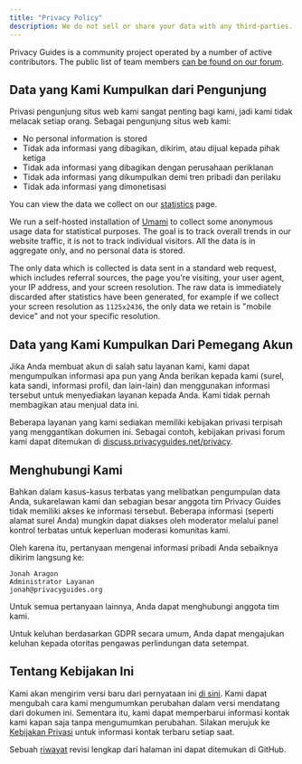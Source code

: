 ```yaml
---
title: "Privacy Policy"
description: We do not sell or share your data with any third-parties.
---
```


Privacy Guides is a community project operated by a number of active contributors. The public list of team members [can be found on our forum](https://discuss.privacyguides.net/u?group=team&order=solutions&period=all).

## Data yang Kami Kumpulkan dari Pengunjung

Privasi pengunjung situs web kami sangat penting bagi kami, jadi kami tidak melacak setiap orang. Sebagai pengunjung situs web kami:

- No personal information is stored
- Tidak ada informasi yang dibagikan, dikirim, atau dijual kepada pihak ketiga
- Tidak ada informasi yang dibagikan dengan perusahaan periklanan
- Tidak ada informasi yang dikumpulkan demi tren pribadi dan perilaku
- Tidak ada informasi yang dimonetisasi

You can view the data we collect on our [statistics](statistics.md) page.

We run a self-hosted installation of [Umami](https://umami.is) to collect some anonymous usage data for statistical purposes. The goal is to track overall trends in our website traffic, it is not to track individual visitors. All the data is in aggregate only, and no personal data is stored.

The only data which is collected is data sent in a standard web request, which includes referral sources, the page you're visiting, your user agent, your IP address, and your screen resolution. The raw data is immediately discarded after statistics have been generated, for example if we collect your screen resolution as `1125x2436`, the only data we retain is "mobile device" and not your specific resolution.

## Data yang Kami Kumpulkan Dari Pemegang Akun

Jika Anda membuat akun di salah satu layanan kami, kami dapat mengumpulkan informasi apa pun yang Anda berikan kepada kami (surel, kata sandi, informasi profil, dan lain-lain) dan menggunakan informasi tersebut untuk menyediakan layanan kepada Anda. Kami tidak pernah membagikan atau menjual data ini.

Beberapa layanan yang kami sediakan memiliki kebijakan privasi terpisah yang menggantikan dokumen ini. Sebagai contoh, kebijakan privasi forum kami dapat ditemukan di [discuss.privacyguides.net/privacy](https://discuss.privacyguides.net/privacy).

## Menghubungi Kami

Bahkan dalam kasus-kasus terbatas yang melibatkan pengumpulan data Anda, sukarelawan kami dan sebagian besar anggota tim Privacy Guides tidak memiliki akses ke informasi tersebut. Beberapa informasi (seperti alamat surel Anda) mungkin dapat diakses oleh moderator melalui panel kontrol terbatas untuk keperluan moderasi komunitas kami.

Oleh karena itu, pertanyaan mengenai informasi pribadi Anda sebaiknya dikirim langsung ke:

```text
Jonah Aragon
Administrator Layanan
jonah@privacyguides.org
```

Untuk semua pertanyaan lainnya, Anda dapat menghubungi anggota tim kami.

Untuk keluhan berdasarkan GDPR secara umum, Anda dapat mengajukan keluhan kepada otoritas pengawas perlindungan data setempat.

## Tentang Kebijakan Ini

Kami akan mengirim versi baru dari pernyataan ini [di sini](privacy-policy.md). Kami dapat mengubah cara kami mengumumkan perubahan dalam versi mendatang dari dokumen ini. Sementara itu, kami dapat memperbarui informasi kontak kami kapan saja tanpa mengumumkan perubahan. Silakan merujuk ke [Kebijakan Privasi](privacy-policy.md) untuk informasi kontak terbaru setiap saat.

Sebuah [riwayat](https://github.com/privacyguides/privacyguides.org/commits/main/docs/about/privacy-policy.md) revisi lengkap dari halaman ini dapat ditemukan di GitHub.
